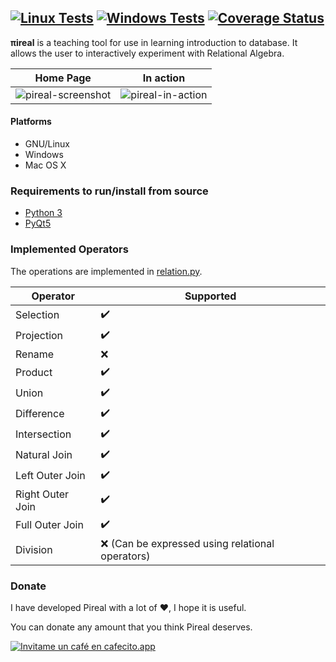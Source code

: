 [![Linux Tests](https://github.com/centaurialpha/pireal/actions/workflows/test-linux.yml/badge.svg)](https://github.com/centaurialpha/pireal/actions/workflows/test-linux.yml)
[![Windows Tests](https://github.com/centaurialpha/pireal/actions/workflows/test-windows.yml/badge.svg)](https://github.com/centaurialpha/pireal/actions/workflows/test-windows.yml)
[![Coverage Status](https://coveralls.io/repos/github/centaurialpha/pireal/badge.svg)](https://coveralls.io/github/centaurialpha/pireal)
---

**πireal** is a teaching tool for use in learning introduction to database. It allows the user to interactively experiment with Relational Algebra.

| Home Page | In action |
|:--------:|:----------:|
| ![pireal-screenshot](https://user-images.githubusercontent.com/5894606/112898694-8b92ca00-90b7-11eb-8515-cf04649f11f9.png) | ![pireal-in-action](https://user-images.githubusercontent.com/5894606/112898688-89c90680-90b7-11eb-8ae1-372d406b33fd.png) |

#### Platforms
- GNU/Linux
- Windows
- Mac OS X

### Requirements to run/install from source
- [Python 3](http://python.org/)
- [PyQt5](http://www.riverbankcomputing.co.uk/software/pyqt/intro)

### Implemented Operators
The operations are implemented in [relation.py](https://github.com/centaurialpha/pireal/blob/development/pireal/core/relation.py).

|Operator|Supported|
|--------|---------|
| Selection | :heavy_check_mark: |
| Projection | :heavy_check_mark: |
| Rename | :x: |
| Product | :heavy_check_mark: |
| Union | :heavy_check_mark: |
| Difference | :heavy_check_mark: |
| Intersection | :heavy_check_mark: |
| Natural Join | :heavy_check_mark: |
| Left Outer Join | :heavy_check_mark: |
| Right Outer Join | :heavy_check_mark: |
| Full Outer Join | :heavy_check_mark: |
| Division | :x: (Can be expressed using relational operators)|

### Donate

I have developed Pireal with a lot of :heart:, I hope it is useful.

You can donate any amount that you think Pireal deserves.

[![Invitame un café en cafecito.app](https://cdn.cafecito.app/imgs/buttons/button_5.svg)](https://cafecito.app/gabox)
